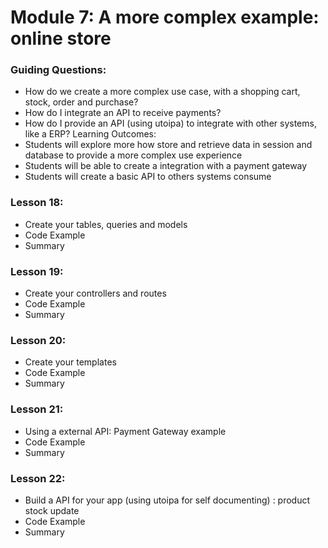 # Module 7: A more complex example: online store

### Guiding Questions:
- How do we create a more complex use case, with a shopping cart, stock, order and
purchase?
- How do I integrate an API to receive payments?
- How do I provide an API (using utoipa) to integrate with other systems, like a ERP?
Learning Outcomes:
- Students will explore more how store and retrieve data in session and database to
provide a more complex use experience
- Students will be able to create a integration with a payment gateway
- Students will create a basic API to others systems consume

### Lesson 18:
- Create your tables, queries and models
- Code Example
- Summary

### Lesson 19:
- Create your controllers and routes
- Code Example
- Summary

### Lesson 20:
- Create your templates
- Code Example
- Summary

### Lesson 21:
- Using a external API: Payment Gateway example
- Code Example
- Summary

### Lesson 22:
- Build a API for your app (using utoipa for self documenting) : product stock update
- Code Example
- Summary
